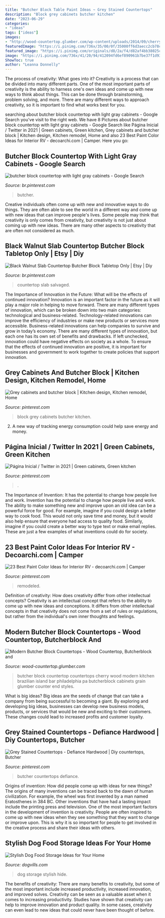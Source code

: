 ```yaml
---
title: "Butcher Block Table Paint Ideas ~ Grey Stained Countertops"
description: "Block grey cabinets butcher kitchen"
date: "2023-06-29"
categories:
- "ideas"
tags: ["ideas"]
images:
- "http://wood-countertop.glumber.com/wp-content/uploads/2014/09/cherry_butcher_block_countertop_6732.jpg"
featuredImage: "https://i.pinimg.com/736x/35/00/0f/35000ff6d3aecc2cb78c23efd75d3426.jpg"
featured_image: "https://i.pinimg.com/originals/d8/2a/f4/d82af4bb38025cd22c7e798cbe293ba7.jpg"
image: "https://i.pinimg.com/736x/41/20/94/412094fd6ef890961b7be37f1d9312c1.jpg"
ShowToc: true
author: "Leanna Donnelly"
---
```



The process of creativity: What goes into it?
Creativity is a process that can be divided into many different parts. One of the most important parts of creativity is the ability to harness one's own ideas and come up with new ways to think about things. This can be done through brainstorming, problem solving, and more. There are many different ways to approach creativity, so it is important to find what works best for you.

	

		
searching about butcher block countertop with light gray cabinets - Google Search you've visit to the right web. We have 8 Pictures about butcher block countertop with light gray cabinets - Google Search like Página Inicial / Twitter in 2021 | Green cabinets, Green kitchen, Grey cabinets and butcher block | Kitchen design, Kitchen remodel, Home and also 23 Best Paint Color Ideas for Interior RV - decoarchi.com | Camper. Here you go:
		
    
## Butcher Block Countertop With Light Gray Cabinets - Google Search

<img loading=lazy src="https://i.pinimg.com/736x/35/00/0f/35000ff6d3aecc2cb78c23efd75d3426.jpg" onerror="this.onerror=null;this.src='https://tse1.mm.bing.net/th?id=OIP.Ylkowgv7nFfpe83cP7asRwHaKI&amp;pid=15.1';" alt="butcher block countertop with light gray cabinets - Google Search">

_Source: br.pinterest.com_

>butcher. 

	

Creative individuals often come up with new and innovative ways to do things. They are often able to see the world in a different way and come up with new ideas that can improve people's lives. Some people may think that creativity is only comes from creativity, but creativity is not just about coming up with new ideas. There are many other aspects to creativity that are often not considered as much.

    
## Black Walnut Slab Countertop Butcher Block Tabletop Only | Etsy | Diy

<img loading=lazy src="https://i.pinimg.com/736x/d3/3f/c1/d33fc19e0fb3aa64e49697498ebebba6.jpg" onerror="this.onerror=null;this.src='https://tse4.mm.bing.net/th?id=OIP.cmQKbaW3xXn7glpVr9ByoQHaG-&amp;pid=15.1';" alt="Black Walnut Slab Countertop Butcher Block Tabletop Only | Etsy | Diy">

_Source: br.pinterest.com_

>countertop slab salvaged. 

	

The Importance of Innovation in the Future: What will be the effects of continued innovation?
Innovation is an important factor in the future as it will play a major role in helping to move forward. There are many different types of innovation, which can be broken down into two main categories: technological and business-related. Technology-related innovations can improve the efficiency of industries or make new products or services more accessible. Business-related innovations can help companies to survive and grow in today’s economy. There are many different types of innovation, but each one has its own set of benefits and drawbacks. If left unchecked, innovation could have negative effects on society as a whole. To ensure that the effects of continued innovation are positive, it is important for businesses and government to work together to create policies that support innovation.

    
## Grey Cabinets And Butcher Block | Kitchen Design, Kitchen Remodel, Home

<img loading=lazy src="https://i.pinimg.com/736x/41/20/94/412094fd6ef890961b7be37f1d9312c1.jpg" onerror="this.onerror=null;this.src='https://tse4.mm.bing.net/th?id=OIP.yBbHFMk6p-WUeOt-nGm4cwHaKE&amp;pid=15.1';" alt="Grey cabinets and butcher block | Kitchen design, Kitchen remodel, Home">

_Source: pinterest.com_

>block grey cabinets butcher kitchen. 

	

2. A new way of tracking energy consumption could help save energy and money.

    
## Página Inicial / Twitter In 2021 | Green Cabinets, Green Kitchen

<img loading=lazy src="https://i.pinimg.com/736x/e6/e3/54/e6e3540cc2122153c99119aad8afdf05.jpg" onerror="this.onerror=null;this.src='https://tse1.mm.bing.net/th?id=OIP.dsxGOdtTlemQ0cAMpOktHwHaLH&amp;pid=15.1';" alt="Página Inicial / Twitter in 2021 | Green cabinets, Green kitchen">

_Source: pinterest.com_

>. 

	

The Importance of Invention: It has the potential to change how people live and work.
Invention has the potential to change how people live and work. The ability to make something new and improve upon an old idea can be a powerful force for good. For example, imagine if you could design a better way to cook food. This would not only save time and money, but it would also help ensure that everyone had access to quality food. Similarly, imagine if you could create a better way to type text or make email replies. These are just a few examples of what inventions could do for society.

    
## 23 Best Paint Color Ideas For Interior RV - Decoarchi.com | Camper

<img loading=lazy src="https://i.pinimg.com/originals/d8/2a/f4/d82af4bb38025cd22c7e798cbe293ba7.jpg" onerror="this.onerror=null;this.src='https://tse4.mm.bing.net/th?id=OIP.HK4HVxuVb7lb729f3Oot0QHaJ4&amp;pid=15.1';" alt="23 Best Paint Color Ideas for Interior RV - decoarchi.com | Camper">

_Source: pinterest.com_

>remodeled. 

	

Definition of creativity: How does creativity differ from other intellectual concepts?
Creativity is an intellectual concept that refers to the ability to come up with new ideas and conceptions. It differs from other intellectual concepts in that creativity does not come from a set of rules or regulations, but rather from the individual's own inner thoughts and feelings.

    
## Modern Butcher Block Countertops - Wood Countertop, Butcherblock And

<img loading=lazy src="http://wood-countertop.glumber.com/wp-content/uploads/2014/09/cherry_butcher_block_countertop_6732.jpg" onerror="this.onerror=null;this.src='https://tse4.mm.bing.net/th?id=OIP.lgkG4-bwiku9MUDy02EBpAHaLH&amp;pid=15.1';" alt="Modern Butcher Block Countertops - Wood Countertop, Butcherblock and">

_Source: wood-countertop.glumber.com_

>butcher block countertop countertops cherry wood modern kitchen brazilian island bar philadelphia pa butcherblock cabinets grain glumber counter end styles. 

	

What is big ideas?
Big ideas are the seeds of change that can take a company from being successful to becoming a giant. By exploring and developing big ideas, businesses can develop new business models, products, or services that would be new and exciting to their customers. These changes could lead to increased profits and customer loyalty.

    
## Grey Stained Countertops - Defiance Hardwood | Diy Countertops, Butcher

<img loading=lazy src="https://i.pinimg.com/736x/16/8c/70/168c7028967d990cec4cc5d0e2ac2147--kitchen-islands-countertops.jpg" onerror="this.onerror=null;this.src='https://tse3.mm.bing.net/th?id=OIP.dTNCYTkZDBqSWbJM8PK8MwHaHa&amp;pid=15.1';" alt="Grey Stained Countertops - Defiance Hardwood | Diy countertops, Butcher">

_Source: pinterest.com_

>butcher countertops defiance. 

	

Origins of invention: How did people come up with ideas for new things?
The origins of many inventions can be traced back to the dawn of human civilization. For example, the wheel was first invented by a man named Eratosthenes in 384 BC. Other inventions that have had a lasting impact include the printing press and television. 
One of the most important factors in the development of invention is creativity. People are often inspired to come up with new ideas when they see something that they want to change or improve upon. This is why it is so important for people to get involved in the creative process and share their ideas with others.

    
## Stylish Dog Food Storage Ideas For Your Home

<img loading=lazy src="https://www.dogvills.com/wp-content/uploads/2014/11/Dog-Food-Storage-Ideas.jpg" onerror="this.onerror=null;this.src='https://tse2.mm.bing.net/th?id=OIP.dMcINGKkCK2qsF0K3O24GQHaLo&amp;pid=15.1';" alt="Stylish Dog Food Storage Ideas for Your Home">

_Source: dogvills.com_

>dog storage stylish hide. 

	

The benefits of creativity: There are many benefits to creativity, but some of the most important include increased productivity, increased innovation, and improved solves.
Creativity can be seen as a valuable asset when it comes to increasing productivity. Studies have shown that creativity can help to improve innovation and product quality. In some cases, creativity can even lead to new ideas that could never have been thought of before.

